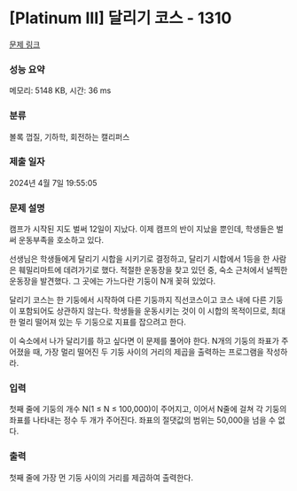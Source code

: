 # [Platinum III] 달리기 코스 - 1310 

[문제 링크](https://www.acmicpc.net/problem/1310) 

### 성능 요약

메모리: 5148 KB, 시간: 36 ms

### 분류

볼록 껍질, 기하학, 회전하는 캘리퍼스

### 제출 일자

2024년 4월 7일 19:55:05

### 문제 설명

<p>캠프가 시작된 지도 벌써 12일이 지났다. 이제 캠프의 반이 지났을 뿐인데, 학생들은 벌써 운동부족을 호소하고 있다.</p>

<p>선생님은 학생들에게 달리기 시합을 시키기로 결정하고, 달리기 시합에서 1등을 한 사람은 훼밀리마트에 데려가기로 했다. 적절한 운동장을 찾고 있던 중, 숙소 근처에서 널찍한 운동장을 발견했다. 그 곳에는 가느다란 기둥이 N개 꽂혀 있었다.</p>

<p>달리기 코스는 한 기둥에서 시작하여 다른 기둥까지 직선코스이고 코스 내에 다른 기둥이 포함되어도 상관하지 않는다. 학생들을 운동시키는 것이 이 시합의 목적이므로, 최대한 멀리 떨어져 있는 두 기둥으로 지표를 잡으려고 한다.</p>

<p>이 숙소에서 나가 달리기를 하고 싶다면 이 문제를 풀어야 한다. N개의 기둥의 좌표가 주어졌을 때, 가장 멀리 떨어진 두 기둥 사이의 거리의 제곱을 출력하는 프로그램을 작성하라.</p>

### 입력 

 <p>첫째 줄에 기둥의 개수 N(1 ≤ N ≤ 100,000)이 주어지고, 이어서 N줄에 걸쳐 각 기둥의 좌표를 나타내는 정수 두 개가 주어진다. 좌표의 절댓값의 범위는 50,000을 넘을 수 없다.</p>

### 출력 

 <p>첫째 줄에 가장 먼 기둥 사이의 거리를 제곱하여 출력한다.</p>

